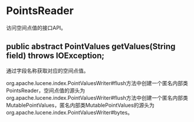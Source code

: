 # PointsReader

访问空间点值的接口API。

## public abstract PointValues getValues(String field) throws IOException;

通过字段名称获取对应的空间点值。

org.apache.lucene.index.PointValuesWriter#flush方法中创建一个匿名内部类PointsReader，空间点值的源头为org.apache.lucene.index.PointValuesWriter#flush方法中创建一个匿名内部类MutablePointValues，匿名内部类MutablePointValues的源头为org.apache.lucene.index.PointValuesWriter#bytes。
